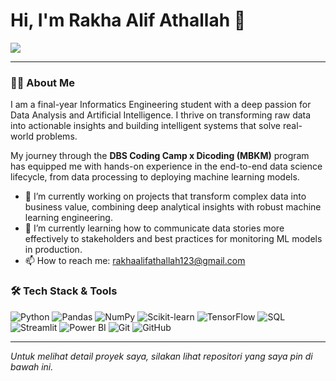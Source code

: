 # Hi, I'm Rakha Alif Athallah 👋

<a href="https://www.linkedin.com/in/rakhaalif/">
  <img src="https://img.shields.io/badge/LinkedIn-0077B5?style=for-the-badge&logo=linkedin&logoColor=white" />
</a>

---

### 👨‍💻 About Me
I am a final-year Informatics Engineering student with a deep passion for Data Analysis and Artificial Intelligence. I thrive on transforming raw data into actionable insights and building intelligent systems that solve real-world problems. 

My journey through the **DBS Coding Camp x Dicoding (MBKM)** program has equipped me with hands-on experience in the end-to-end data science lifecycle, from data processing to deploying machine learning models.

- 🔭 I’m currently working on projects that transform complex data into business value, combining deep analytical insights with robust machine learning engineering.
- 🌱 I’m currently learning how to communicate data stories more effectively to stakeholders and best practices for monitoring ML models in production.
- 📫 How to reach me: rakhaalifathallah123@gmail.com

### 🛠️ Tech Stack & Tools
![Python](https://img.shields.io/badge/python-3670A0?style=for-the-badge&logo=python&logoColor=ffdd54)
![Pandas](https://img.shields.io/badge/pandas-%23150458.svg?style=for-the-badge&logo=pandas&logoColor=white)
![NumPy](https://img.shields.io/badge/numpy-%23013243.svg?style=for-the-badge&logo=numpy&logoColor=white)
![Scikit-learn](https://img.shields.io/badge/scikit--learn-%23F7931E.svg?style=for-the-badge&logo=scikit-learn&logoColor=white)
![TensorFlow](https://img.shields.io/badge/TensorFlow-%23FF6F00.svg?style=for-the-badge&logo=TensorFlow&logoColor=white)
![SQL](https://img.shields.io/badge/sql-%23025E8C.svg?style=for-the-badge&logo=postgresql&logoColor=white)
![Streamlit](https://img.shields.io/badge/Streamlit-FF4B4B?style=for-the-badge&logo=Streamlit&logoColor=white)
![Power BI](https://img.shields.io/badge/Power%20BI-F2C811?style=for-the-badge&logo=powerbi&logoColor=black)
![Git](https://img.shields.io/badge/git-%23F05033.svg?style=for-the-badge&logo=git&logoColor=white)
![GitHub](https://img.shields.io/badge/github-%23121011.svg?style=for-the-badge&logo=github&logoColor=white)

---
*Untuk melihat detail proyek saya, silakan lihat repositori yang saya pin di bawah ini.*
